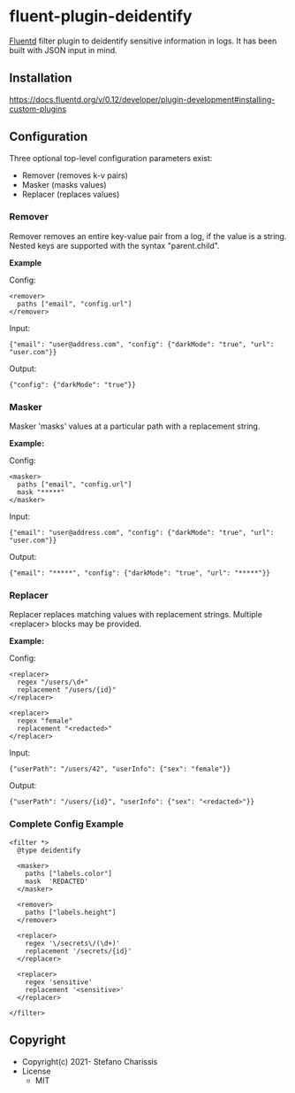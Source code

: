 # fluent-plugin-deidentify

[Fluentd](https://fluentd.org/) filter plugin to deidentify sensitive information in logs.
It has been built with JSON input in mind.

## Installation

https://docs.fluentd.org/v/0.12/developer/plugin-development#installing-custom-plugins

## Configuration

Three optional top-level configuration parameters exist:
* Remover (removes k-v pairs)
* Masker (masks values)
* Replacer (replaces values)


### Remover

Remover removes an entire key-value pair from a log, if the value is a string.
Nested keys are supported with the syntax "parent.child".

**Example**

Config:

```
<remover>
  paths ["email", "config.url"]
</remover>
```

Input:

```
{"email": "user@address.com", "config": {"darkMode": "true", "url": "user.com"}}
```

Output:

```
{"config": {"darkMode": "true"}}
```

### Masker

Masker 'masks' values at a particular path with a replacement string.

**Example:**

Config:

```
<masker>
  paths ["email", "config.url"]
  mask "*****"
</masker>
```

Input:

```
{"email": "user@address.com", "config": {"darkMode": "true", "url": "user.com"}}
```

Output:

```
{"email": "*****", "config": {"darkMode": "true", "url": "*****"}}
```

### Replacer

Replacer replaces matching values with replacement strings.
Multiple \<replacer\> blocks may be provided.

**Example:**

Config:

```
<replacer>
  regex "/users/\d+"
  replacement "/users/{id}"
</replacer>

<replacer>
  regex "female"
  replacement "<redacted>"
</replacer>
```

Input:

```
{"userPath": "/users/42", "userInfo": {"sex": "female"}}
```

Output:

```
{"userPath": "/users/{id}", "userInfo": {"sex": "<redacted>"}}
```

### Complete Config Example

```
<filter *>
  @type deidentify

  <masker>
    paths ["labels.color"]
    mask  'REDACTED'
  </masker>

  <remover>
    paths ["labels.height"]
  </remover>

  <replacer>
    regex '\/secrets\/(\d+)'
    replacement '/secrets/{id}'
  </replacer>

  <replacer>
    regex 'sensitive'
    replacement '<sensitive>'
  </replacer>

</filter>
```

## Copyright

* Copyright(c) 2021- Stefano Charissis
* License
  * MIT
